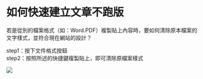 # 如何快速建立文章不跑版

若是從別的檔案格式（如：Word.PDF）複製貼上內容時，要如何清除原本檔案的文字樣式，並符合現在網站的設計？  

step1：按下文件格式按鈕  
step2：按照所述的快捷鍵複製貼上，即可清除原檔案樣式  

![](/_image/qa/ckeditor-controlV.png)  
